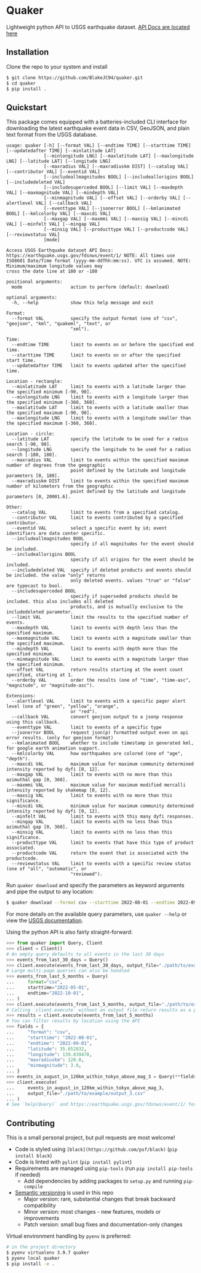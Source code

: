 # Quaker
Lightweight python API to USGS earthquake dataset.
[API Docs are located here](https://earthquake.usgs.gov/fdsnws/event/1/)

## Installation
Clone the repo to your system and install

```bash
$ git clone https://github.com/BlakeJC94/quaker.git
$ cd quaker
$ pip install .
```

## Quickstart
This package comes equipped with a batteries-included CLI interface for downloading the latest
earthquake event data in CSV, GeoJSON, and plain text format from the USGS database.
```
usage: quaker [-h] [--format VAL] [--endtime TIME] [--starttime TIME] [--updatedafter TIME] [--minlatitude LAT]
              [--minlongitude LNG] [--maxlatitude LAT] [--maxlongitude LNG] [--latitude LAT] [--longitude LNG]
              [--maxradius VAL] [--maxradiuskm DIST] [--catalog VAL] [--contributor VAL] [--eventid VAL]
              [--includeallmagnitudes BOOL] [--includeallorigins BOOL] [--includedeleted VAL]
              [--includesuperceded BOOL] [--limit VAL] [--maxdepth VAL] [--maxmagnitude VAL] [--mindepth VAL]
              [--minmagnitude VAL] [--offset VAL] [--orderby VAL] [--alertlevel VAL] [--callback VAL]
              [--eventtype VAL] [--jsonerror BOOL] [--kmlanimated BOOL] [--kmlcolorby VAL] [--maxcdi VAL]
              [--maxgap VAL] [--maxmmi VAL] [--maxsig VAL] [--mincdi VAL] [--minfelt VAL] [--mingap VAL]
              [--minsig VAL] [--producttype VAL] [--productcode VAL] [--reviewstatus VAL]
              [mode]

Access USGS Earthquake dataset API Docs: https://earthquake.usgs.gov/fdsnws/event/1/ NOTE: All times use
ISO8601 Date/Time format (yyyy-mm-ddThh:mm:ss). UTC is assumed. NOTE: Minimum/maximum longitude values may
cross the date line at 180 or -180

positional arguments:
  mode                  action to perform (default: download)

optional arguments:
  -h, --help            show this help message and exit

Format:
  --format VAL          specify the output format (one of "csv", "geojson", "kml", "quakeml", "text", or
                        "xml").

Time:
  --endtime TIME        limit to events on or before the specified end time.
  --starttime TIME      limit to events on or after the specified start time.
  --updatedafter TIME   limit to events updated after the specified time.

Location - rectangle:
  --minlatitude LAT     limit to events with a latitude larger than the specified minimum [-90, 90].
  --minlongitude LNG    limit to events with a longitude larger than the specified minimum [-360, 360].
  --maxlatitude LAT     limit to events with a latitude smaller than the specified maximum [-90, 90].
  --maxlongitude LNG    limit to events with a longitude smaller than the specified maximum [-360, 360].

Location - circle:
  --latitude LAT        specify the latitude to be used for a radius search [-90, 90].
  --longitude LNG       specify the longitude to be used for a radius search [-180, 180].
  --maxradius VAL       limit to events within the specified maximum number of degrees from the geographic
                        point defined by the latitude and longitude parameters [0, 180].
  --maxradiuskm DIST    limit to events within the specified maximum number of kilometers from the geographic
                        point defined by the latitude and longitude parameters [0, 20001.6].

Other:
  --catalog VAL         limit to events from a specified catalog.
  --contributor VAL     limit to events contributed by a specified contributor.
  --eventid VAL         select a specific event by id; event identifiers are data center specific.
  --includeallmagnitudes BOOL
                        specify if all magnitudes for the event should be included.
  --includeallorigins BOOL
                        specify if all origins for the event should be included.
  --includedeleted VAL  specify if deleted products and events should be included. the value "only" returns
                        only deleted events. values "true" or "false" are typecast to bool.
  --includesuperceded BOOL
                        specify if superseded products should be included. this also includes all deleted
                        products, and is mutually exclusive to the includedeleted parameter.
  --limit VAL           limit the results to the specified number of events.
  --maxdepth VAL        limit to events with depth less than the specified maximum.
  --maxmagnitude VAL    limit to events with a magnitude smaller than the specified maximum.
  --mindepth VAL        limit to events with depth more than the specified minimum.
  --minmagnitude VAL    limit to events with a magnitude larger than the specified minimum.
  --offset VAL          return results starting at the event count specified, starting at 1.
  --orderby VAL         order the results (one of "time", "time-asc", "magnitude", or "magnitude-asc").

Extensions:
  --alertlevel VAL      limit to events with a specific pager alert level (one of "green", "yellow", "orange",
                        or "red").
  --callback VAL        convert geojson output to a jsonp response using this callback.
  --eventtype VAL       limit to events of a specific type
  --jsonerror BOOL      request json(p) formatted output even on api error results. (only for geojson format)
  --kmlanimated BOOL    whether to include timestamp in generated kml, for google earth animation support.
  --kmlcolorby VAL      how earthquakes are colored (one of "age", "depth").
  --maxcdi VAL          maximum value for maximum community determined intensity reported by dyfi [0, 12].
  --maxgap VAL          limit to events with no more than this azimuthal gap [0, 360].
  --maxmmi VAL          maximum value for maximum modified mercalli intensity reported by shakemap [0, 12].
  --maxsig VAL          limit to events with no more than this significance.
  --mincdi VAL          minimum value for maximum community determined intensity reported by dyfi [0, 12].
  --minfelt VAL         limit to events with this many dyfi responses.
  --mingap VAL          limit to events with no less than this azimuthal gap [0, 360].
  --minsig VAL          limit to events with no less than this significance.
  --producttype VAL     limit to events that have this type of product associated.
  --productcode VAL     return the event that is associated with the productcode.
  --reviewstatus VAL    limit to events with a specific review status (one of "all", "automatic", or
                        "reviewed").
```

Run `quaker download` and specify the parameters as keyword arguments and pipe the output to any
location:
```bash
$ quaker download --format csv --starttime 2022-08-01 --endtime 2022-09-01 > earthquake_data.csv
```

For more details on the available query parameters, use `quaker --help` or view the
[USGS documentation](https://earthquake.usgs.gov/fdsnws/event/1/).

Using the python API is also fairly straight-forward:
```python
>>> from quaker import Query, Client
>>> client = Client()
# An empty query defaults to all events in the last 30 days
>>> events_from_last_30_days = Query()
>>> client.execute(events_from_last_30_days, output_file="./path/to/example/output_1.csv")
# Large multi-page queries can also be handled
>>> events_from_last_5_months = Query(
...     format="csv",
...     starttime="2022-05-01",
...     endtime="2022-10-01",
... )
>>> client.execute(events_from_last_5_months, output_file="./path/to/example/output_2.csv")
# Calling `client.execute` without an output file return results as a pandas DataFrame
>>> results = client.execute(events_from_last_5_months)
# You can filter results by location using the API
>>> fields = {
...     "format": "csv",
...     "starttime": "2022-08-01",
...     "endtime": "2022-09-01",
...     "latitude": 35.652832,
...     "longitude": 139.839478,
...     "maxradiuskm": 120.0,
...     "minmagnitude": 3.0,
... }
>>> events_in_august_in_120km_within_tokyo_above_mag_3 = Query(**fields)
>>> client.execute(
...     events_in_august_in_120km_within_tokyo_above_mag_3,
...     output_file="./path/to/example/output_3.csv"
... )
# See `help(Query)` and https://earthquake.usgs.gov/fdsnws/event/1/ for more details
```

## Contributing
This is a small personal project, but pull requests are most welcome!

* Code is styled using `[black](https://github.com/psf/black)` (`pip install black`)
* Code is linted with `pylint` (`pip install pylint`)
* Requirements are managed using `pip-tools` (run `pip install pip-tools` if needed)
    * Add dependencies by adding packages to `setup.py` and running `pip-compile`
* [Semantic versioning](https://semver.org) is used in this repo
    * Major version: rare, substantial changes that break backward compatibility
    * Minor version: most changes - new features, models or improvements
    * Patch version: small bug fixes and documentation-only changes

Virtual environment handling by `pyenv` is preferred:
```bash
# in the project directory
$ pyenv virtualenv 3.9.7 quaker
$ pyenv local quaker
$ pip install -e .
```
